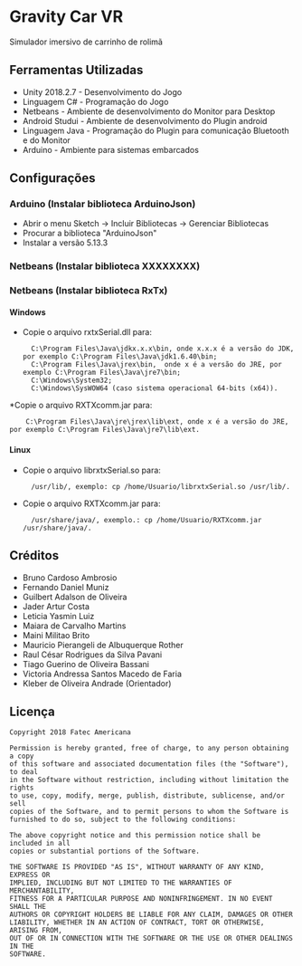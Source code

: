 # Gravity Car VR

Simulador imersivo de carrinho de rolimã

## Ferramentas Utilizadas
- Unity 2018.2.7      - Desenvolvimento do Jogo
- Linguagem C#        - Programação do Jogo
- Netbeans            - Ambiente de desenvolvimento do Monitor para Desktop
- Android Studui      - Ambiente de desenvolvimento do Plugin android
- Linguagem Java      - Programação do Plugin para comunicação Bluetooth e do Monitor
- Arduino             - Ambiente para sistemas embarcados

## Configurações

### Arduino (Instalar biblioteca ArduinoJson)

* Abrir o menu Sketch -> Incluir Bibliotecas -> Gerenciar Bibliotecas
* Procurar a biblioteca "ArduinoJson"
* Instalar a versão 5.13.3

### Netbeans (Instalar biblioteca XXXXXXXX)




### Netbeans (Instalar biblioteca RxTx)

#### Windows

* Copie o arquivo rxtxSerial.dll para:

        C:\Program Files\Java\jdkx.x.x\bin, onde x.x.x é a versão do JDK, por exemplo C:\Program Files\Java\jdk1.6.40\bin;
        C:\Program Files\Java\jrex\bin,  onde x é a versão do JRE, por exemplo C:\Program Files\Java\jre7\bin;
        C:\Windows\System32;
        C:\Windows\SysWOW64 (caso sistema operacional 64-bits (x64)).

*Copie o arquivo RXTXcomm.jar para:

        C:\Program Files\Java\jre\jrex\lib\ext, onde x é a versão do JRE, por exemplo C:\Program Files\Java\jre7\lib\ext.
         
#### Linux

* Copie o arquivo librxtxSerial.so para:   

        /usr/lib/, exemplo: cp /home/Usuario/librxtxSerial.so /usr/lib/.

* Copie o arquivo RXTXcomm.jar para:

        /usr/share/java/, exemplo.: cp /home/Usuario/RXTXcomm.jar /usr/share/java/.


Créditos
----

- Bruno Cardoso Ambrosio
- Fernando Daniel Muniz
- Guilbert Adalson de Oliveira
- Jader Artur Costa
- Leticia Yasmin Luiz
- Maiara de Carvalho Martins
- Maini Militao Brito
- Mauricio Pierangeli de Albuquerque Rother
- Raul César Rodrigues da Silva Pavani
- Tiago Guerino de Oliveira Bassani
- Victoria Andressa Santos Macedo de Faria
- Kleber de Oliveira Andrade (Orientador)

Licença
----

    Copyright 2018 Fatec Americana
    
    Permission is hereby granted, free of charge, to any person obtaining a copy
    of this software and associated documentation files (the "Software"), to deal
    in the Software without restriction, including without limitation the rights
    to use, copy, modify, merge, publish, distribute, sublicense, and/or sell
    copies of the Software, and to permit persons to whom the Software is
    furnished to do so, subject to the following conditions:
    
    The above copyright notice and this permission notice shall be included in all
    copies or substantial portions of the Software.
    
    THE SOFTWARE IS PROVIDED "AS IS", WITHOUT WARRANTY OF ANY KIND, EXPRESS OR
    IMPLIED, INCLUDING BUT NOT LIMITED TO THE WARRANTIES OF MERCHANTABILITY,
    FITNESS FOR A PARTICULAR PURPOSE AND NONINFRINGEMENT. IN NO EVENT SHALL THE
    AUTHORS OR COPYRIGHT HOLDERS BE LIABLE FOR ANY CLAIM, DAMAGES OR OTHER
    LIABILITY, WHETHER IN AN ACTION OF CONTRACT, TORT OR OTHERWISE, ARISING FROM,
    OUT OF OR IN CONNECTION WITH THE SOFTWARE OR THE USE OR OTHER DEALINGS IN THE
    SOFTWARE.

